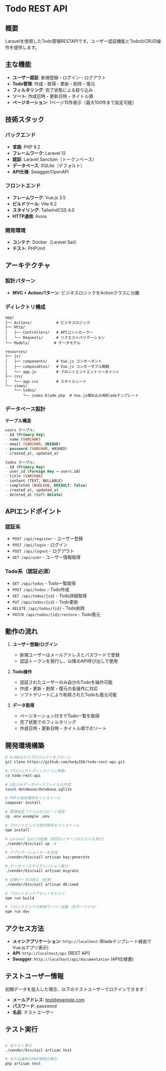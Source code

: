# Todo REST API

## 概要

Laravelを使用したTodo管理RESTAPIです。ユーザー認証機能とTodoのCRUD操作を提供します。

## 主な機能

- **ユーザー認証**: 新規登録・ログイン・ログアウト
- **Todo管理**: 作成・取得・更新・削除・復元
- **フィルタリング**: 完了状態による絞り込み
- **ソート**: 作成日時・更新日時・タイトル順
- **ページネーション**: 1ページ15件表示（最大100件まで設定可能）

## 技術スタック

### バックエンド
- **言語**: PHP 8.2
- **フレームワーク**: Laravel 12
- **認証**: Laravel Sanctum（トークンベース）
- **データベース**: SQLite（デフォルト）
- **API仕様**: Swagger/OpenAPI

### フロントエンド
- **フレームワーク**: Vue.js 3.5
- **ビルドツール**: Vite 6.2
- **スタイリング**: TailwindCSS 4.0
- **HTTP通信**: Axios

### 開発環境
- **コンテナ**: Docker（Laravel Sail）
- **テスト**: PHPUnit

## アーキテクチャ

### 設計パターン
- **MVC + Actionパターン**: ビジネスロジックをActionクラスに分離

### ディレクトリ構成
```
app/
├── Actions/           # ビジネスロジック
├── Http/
│   ├── Controllers/   # APIコントローラー
│   └── Requests/      # リクエストバリデーション
└── Models/           # データモデル

resources/
├── js/
│   ├── components/    # Vue.js コンポーネント
│   ├── composables/   # Vue.js コンポーザブル関数
│   └── app.js         # フロントエンドエントリーポイント
├── css/
│   └── app.css        # スタイルシート
└── views/
    └── todos/
        └── index.blade.php  # Vue.js埋め込み用Bladeテンプレート
```

### データベース設計

**テーブル構造**
```sql
users テーブル:
- id (Primary Key)
- name (VARCHAR)
- email (VARCHAR, UNIQUE)
- password (VARCHAR, HASHED)
- created_at, updated_at

todos テーブル:
- id (Primary Key)
- user_id (Foreign Key → users.id)
- title (VARCHAR)
- content (TEXT, NULLABLE)
- completed (BOOLEAN, DEFAULT: false)
- created_at, updated_at
- deleted_at (Soft Delete)
```

## APIエンドポイント

### 認証系
- `POST /api/register` - ユーザー登録
- `POST /api/login` - ログイン
- `POST /api/logout` - ログアウト
- `GET /api/user` - ユーザー情報取得

### Todo系（認証必須）
- `GET /api/todos` - Todo一覧取得
- `POST /api/todos` - Todo作成
- `GET /api/todos/{id}` - Todo詳細取得
- `PUT /api/todos/{id}` - Todo更新
- `DELETE /api/todos/{id}` - Todo削除
- `PATCH /api/todos/{id}/restore` - Todo復元

## 動作の流れ

1. **ユーザー登録/ログイン**
   - 新規ユーザーはメールアドレスとパスワードで登録
   - 認証トークンを発行し、以降のAPI呼び出しで使用

2. **Todo操作**
   - 認証されたユーザーのみ自分のTodoを操作可能
   - 作成・更新・削除・復元の各操作に対応
   - ソフトデリートにより削除されたTodoも復元可能

3. **データ取得**
   - ページネーション付きでTodo一覧を取得
   - 完了状態でのフィルタリング
   - 作成日時・更新日時・タイトル順でのソート

## 開発環境構築

```bash
# GitHubからプロジェクトをクローン
git clone https://github.com/kody358/todo-rest-api.git

# プロジェクトディレクトリに移動
cd todo-rest-api

# SQLiteデータベースファイルの作成
touch database/database.sqlite

# PHPの依存関係をインストール
composer install

# 環境設定ファイルのコピーと設定
cp .env.example .env

# フロントエンドの依存関係をインストール
npm install

# Laravel Sailの起動（初回はイメージのビルドも実行）
./vendor/bin/sail up -d

# アプリケーションキーを生成
./vendor/bin/sail artisan key:generate

# データベースマイグレーション実行
./vendor/bin/sail artisan migrate

# 初期データの投入（任意）
./vendor/bin/sail artisan db:seed

# フロントエンドアセットをビルド
npm run build

# フロントエンドの開発サーバー起動（別ターミナル）
npm run dev
```

## アクセス方法

- **メインアプリケーション**: `http://localhost` (Bladeテンプレート経由でVue.jsアプリ表示)
- **API**: `http://localhost/api` (REST API)
- **Swagger**: `http://localhost/api/documentation` (API仕様書)

## テストユーザー情報

初期データを投入した場合、以下のテストユーザーでログインできます：

- **メールアドレス**: test@example.com
- **パスワード**: password
- **名前**: テストユーザー

## テスト実行

```bash

# 全テスト実行
./vendor/bin/sail artisan test

# または通常のPHP環境の場合
php artisan test
```
